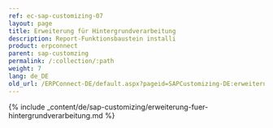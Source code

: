 ```yaml
---
ref: ec-sap-customizing-07
layout: page
title: Erweiterung für Hintergrundverarbeitung
description: Report-Funktionsbaustein installi
product: erpconnect
parent: sap-customzing
permalink: /:collection/:path
weight: 7
lang: de_DE
old_url: /ERPConnect-DE/default.aspx?pageid=SAPCustomizing-DE:erweiterung-fuer-hintergrundverarbeitung
---
```


{% include _content/de/sap-customizing/erweiterung-fuer-hintergrundverarbeitung.md  %}